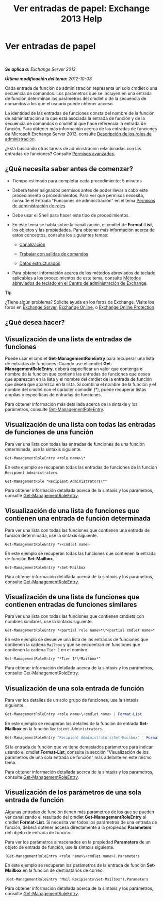 ﻿---
title: 'Ver entradas de papel: Exchange 2013 Help'
TOCTitle: Ver entradas de papel
ms:assetid: d9bb0d14-db59-456c-8f50-a8d7f7323df9
ms:mtpsurl: https://technet.microsoft.com/es-es/library/Dd351179(v=EXCHG.150)
ms:contentKeyID: 49895951
ms.date: 05/22/2018
mtps_version: v=EXCHG.150
ms.translationtype: MT
---

# Ver entradas de papel

 

_**Se aplica a:** Exchange Server 2013_

_**Última modificación del tema:** 2012-10-03_

Cada entrada de función de administración representa un solo cmdlet o una secuencia de comandos. Los parámetros que se incluyen en una entrada de función determinan los parámetros del cmdlet o de la secuencia de comandos a los que el usuario puede obtener acceso.

La identidad de las entradas de funciones consta del nombre de la función de administración a la que está asociada la entrada de función y de la secuencia de comandos o cmdlet al que hace referencia la entrada de función. Para obtener más información acerca de las entradas de funciones de Microsoft Exchange Server 2013, consulte [Descripción de los roles de administración](understanding-management-roles-exchange-2013-help.md).

¿Está buscando otras tareas de administración relacionadas con las entradas de funciones? Consulte [Permisos avanzados](advanced-permissions-exchange-2013-help.md).

## ¿Qué necesita saber antes de comenzar?

  - Tiempo estimado para completar cada procedimiento: 5 minutos

  - Deberá tener asignados permisos antes de poder llevar a cabo este procedimiento o procedimientos. Para ver qué permisos necesita, consulte el Entrada "Funciones de administración" en el tema [Permisos de administración de roles](role-management-permissions-exchange-2013-help.md).

  - Debe usar el Shell para hacer este tipo de procedimientos.

  - En este tema se habla sobre la canalización, el cmdlet de **Format-List**, los objetos y las propiedades. Para obtener más información acerca de estos conceptos, consulte los siguientes temas:
    
      - [Canalización](https://technet.microsoft.com/es-es/library/aa998260\(v=exchg.150\))
    
      - [Trabajar con salidas de comandos](working-with-command-output-exchange-2013-help.md)
    
      - [Datos estructurados](https://technet.microsoft.com/es-es/library/aa996386\(v=exchg.150\))

  - Para obtener información acerca de los métodos abreviados de teclado aplicables a los procedimientos de este tema, consulte [Métodos abreviados de teclado en el Centro de administración de Exchange](keyboard-shortcuts-in-the-exchange-admin-center-exchange-online-protection-help.md).


> [!TIP]
> ¿Tiene algún problema? Solicite ayuda en los foros de Exchange. Visite los foros en <A href="https://go.microsoft.com/fwlink/p/?linkid=60612">Exchange Server</A>, <A href="https://go.microsoft.com/fwlink/p/?linkid=267542">Exchange Online</A>, o <A href="https://go.microsoft.com/fwlink/p/?linkid=285351">Exchange Online Protection</A>.



## ¿Qué desea hacer?

## Visualización de una lista de entradas de funciones

Puede usar el cmdlet **Get-ManagementRoleEntry** para recuperar una lista de entradas de funciones. Cuando use el cmdlet **Get-ManagementRoleEntry**, deberá especificar un valor que contenga el nombre de la función que contiene las entradas de funciones que desea que aparezcan en la lista y el nombre del cmdlet de la entrada de función que desea que aparezca en la lista. Si combina el nombre de la función y el nombre del cmdlet con el carácter comodín (\*), puede recuperar listas amplias o específicas de entradas de funciones.

Para obtener información más detallada acerca de la sintaxis y los parámetros, consulte [Get-ManagementRoleEntry](https://technet.microsoft.com/es-es/library/dd335210\(v=exchg.150\)).

## Visualización de una lista con todas las entradas de funciones de una función

Para ver una lista con todas las entradas de funciones de una función determinada, use la sintaxis siguiente.

    Get-ManagementRoleEntry <role name>\*

En este ejemplo se recuperan todas las entradas de funciones de la función `Recipient Administrators`.

    Get-ManagementRole "Recipient Administrators\*"

Para obtener información detallada acerca de la sintaxis y los parámetros, consulte [Get-ManagementRoleEntry](https://technet.microsoft.com/es-es/library/dd335210\(v=exchg.150\)).

## Visualización de una lista de funciones que contienen una entrada de función determinada

Para ver una lista con todas las funciones que contienen una entrada de función determinada, use la sintaxis siguiente.

    Get-ManagementRoleEntry *\<cmdlet name>

En este ejemplo se recuperan todas las funciones que contienen la entrada de función **Set-Mailbox**.

    Get-ManagementRoleEntry *\Set-Mailbox

Para obtener información detallada acerca de la sintaxis y los parámetros, consulte [Get-ManagementRoleEntry](https://technet.microsoft.com/es-es/library/dd335210\(v=exchg.150\)).

## Visualización de una lista de funciones que contienen entradas de funciones similares

Para ver una lista con todas las funciones que contienen cmdlets con nombres similares, use la sintaxis siguiente.

    Get-ManagementRoleEntry *<partial role name>*\*<partial cmdlet name>*

En este ejemplo se devuelve una lista de las entradas de funciones que contienen la cadena `Mailbox` y que se encuentran en funciones que contienen la cadena `Tier 1` en el nombre.

    Get-ManagementRoleEntry "*Tier 1*\*Mailbox*"

Para obtener información detallada acerca de la sintaxis y los parámetros, consulte [Get-ManagementRoleEntry](https://technet.microsoft.com/es-es/library/dd335210\(v=exchg.150\)).

## Visualización de una sola entrada de función

Para ver los detalles de un solo grupo de funciones, use la sintaxis siguiente.

```powershell
Get-ManagementRoleEntry <role name>\<cmdlet name> | Format-List
```

En este ejemplo se recuperan los detalles de la función de entrada **Set-Mailbox** en la función `Recipient Administrators`.

```powershell
Get-ManagementRoleEntry "Recipient Administrators\Set-Mailbox" | Format-List
```

Si la entrada de función que ve tiene demasiados parámetros para indicar usando el cmdlet **Format-List**, consulte la sección "Visualización de los parámetros de una sola entrada de función" más adelante en este mismo tema.

Para obtener información detallada acerca de la sintaxis y los parámetros, consulte [Get-ManagementRoleEntry](https://technet.microsoft.com/es-es/library/dd335210\(v=exchg.150\)).

## Visualización de los parámetros de una sola entrada de función

Algunas entradas de función tienen más parámetros de los que se pueden ver canalizando el resultado del cmdlet **Get-ManagementRoleEntry** al cmdlet **Format-List**. Si necesita ver todos los parámetros de una entrada de función, deberá obtener acceso directamente a la propiedad **Parameters** del objeto de entrada de función.

Para ver los parámetros almacenados en la propiedad **Parameters** de un objeto de entrada de función, use la sintaxis siguiente.

    (Get-ManagementRoleEntry <role name>\<cmdlet name>).Parameters

En este ejemplo se recuperan los parámetros de la entrada de función **Set-Mailbox** en la función de destinatarios de correo.

    (Get-ManagementRoleEntry "Mail Recipients\Set-Mailbox").Parameters

Para obtener información detallada acerca de la sintaxis y los parámetros, consulte [Get-ManagementRoleEntry](https://technet.microsoft.com/es-es/library/dd335210\(v=exchg.150\)).

